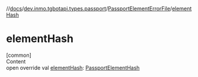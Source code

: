 //[docs](../../../index.md)/[dev.inmo.tgbotapi.types.passport](../index.md)/[PassportElementErrorFile](index.md)/[elementHash](element-hash.md)



# elementHash  
[common]  
Content  
open override val [elementHash](element-hash.md): [PassportElementHash](../../dev.inmo.tgbotapi.types.passport.encrypted.abstracts/index.md#%5Bdev.inmo.tgbotapi.types.passport.encrypted.abstracts%2FPassportElementHash%2F%2F%2FPointingToDeclaration%2F%5D%2FClasslikes%2F625018081)  




